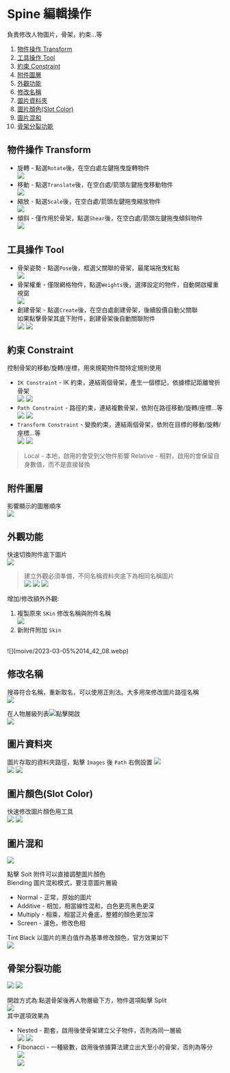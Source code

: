 # Spine 編輯操作

負責修改人物圖片，骨架，約束...等

1. [物件操作 Transform](#物件操作-transform)
2. [工具操作 Tool](#工具操作-tool)
3. [約束 Constraint](#約束-constraint)
4. [附件圖層](#附件圖層)
5. [外觀功能](#外觀功能)
6. [修改名稱](#修改名稱)
7. [圖片資料夾](#圖片資料夾)
8. [圖片顏色(Slot Color)](#圖片顏色slot-color)
9. [圖片混和](#圖片混和)
10. [骨架分裂功能](#骨架分裂功能)

## 物件操作 Transform

+ 旋轉 - 點選`Rotate`後，在空白處左鍵拖曳旋轉物件
  <br>
  ![](moive/2023-03-03%2015_40_16.webp)
+ 移動 - 點選`Translate`後，在空白處/箭頭左鍵拖曳移動物件
  <br>
  ![](moive/2023-03-03%2015_50_10.webp)
+ 縮放 - 點選`Scale`後，在空白處/箭頭左鍵拖曳縮放物件
  <br>
  ![](moive/2023-03-03%2015_54_44.webp)
+ 傾斜 - 僅作用於骨架，點選`Shear`後，在空白處/箭頭左鍵拖曳傾斜物件
  <br>
  ![](moive/2023-03-03%2015_54_54.webp)

## 工具操作 Tool

+ 骨架姿勢 - 點選`Pose`後，框選父關聯的骨架，最尾端拖曳紅點
  <br>
  ![](moive/2023-03-03%2016_01_08.webp)
+ 骨架權重 - 僅限網格物件，點選`Weights`後，選擇設定的物件，自動開啟權重視窗
  <br>
  ![](moive/2023-03-04%2014_42_43.webp)
+ 創建骨架 - 點選`Create`後，在空白處創建骨架，後續股價自動父關聯
  <br>
  如果點擊骨架其底下附件，創建骨架後自動關聯附件
  <br>
  ![](moive/2023-03-03%2017_20_32.webp)
  ![](moive/2023-03-02%2018_23_08.webp)

## 約束 Constraint

控制骨架的移動/旋轉/座標，用來規範物件間特定規則使用

+ `IK Constraint` - IK 約束，連結兩個骨架，產生一個標記，依據標記距離彎折骨架
  <br>
  ![](moive/2023-03-05%2011_16_47.webp)
  ![](img/2023-03-05%2011_31_39.png)
+ `Path Constraint` - 路徑約束，連結複數骨架，依附在路徑移動/旋轉/座標...等
  <br>
  ![](moive/2023-03-05%2011_27_58.webp)
  ![](img/2023-03-05%2011_29_10.png)
+ `Transform Constraint` - 變換約束，連結兩個骨架，依附在目標的移動/旋轉/座標...等
  <br>
  ![](moive/2023-03-05%2011_10_10.webp)
  ![](img/2023-03-05%2011_30_50.png)

> Local - 本地，啟用的會受到父物件影響
> Relative - 相對，啟用的會保留自身數值，而不是直接替換

## 附件圖層

影響顯示的圖層順序
<br>
![](moive/2023-03-05%2011_47_51.webp)

## 外觀功能

快速切換附件底下圖片
<br>
![](moive/2023-03-05%2011_52_39.webp)

> 建立外觀必須準備，不同名稱資料夾底下為相同名稱圖片
> <br>
> ![](img/2023-03-05%2015_07_29.png)
> ![](img/2023-03-05%2015_05_10.png)
> ![](img/2023-03-05%2015_05_39.png)

增加/修改額外外觀:
1. 複製原來 `SKin` 修改名稱與附件名稱
   <br>
   ![](moive/2023-03-05%2014_36_10.webp)
2. 新附件附加 `Skin`
  <br>
  ![](moive/2023-03-05%2014_42_08.webp)

## 修改名稱

搜尋符合名稱，重新取名，可以使用正則法。大多用來修改圖片路徑名稱
<br>
![](img/2023-03-05%2014_16_17.png)

在人物層級列表![](icon/2023-03-02%2015_46_01.png)點擊開啟
<br>
![](img/2023-03-05%2015_10_50.png)

## 圖片資料夾

圖片存取的資料夾路徑，點擊 `Images` 後 `Path` 右側設置
![](icon/2023-03-05%2016_26_02.png)
<br>
![](img/2023-03-05%2011_55_56.png)
![](img/2023-03-05%2011_56_10.png)

## 圖片顏色(Slot Color)

快速修改圖片顏色用工具
<br>
![](moive/2023-03-05%2015_45_11.webp)
![](img/2023-03-05%2015_24_37.png)

## 圖片混和

![](img/2023-03-28%2022_05_55.png)

點擊 Solt 附件可以直接調整圖片顏色
<br>Blending 圖片混和模式，要注意圖片層級
+ Normal - 正常，原始的圖片
+ Additive - 相加，相當線性混和，白色更亮黑色更深
+ Multiply - 相乘，相當正片叠底，整體的顏色更加深
+ Screen - 濾色，修改色相

Tint Black 以圖片的黑白值作為基準修改顏色，官方效果如下
<br>![](img/2023-03-28%2022_09_35.png)

## 骨架分裂功能

![](img/2023-03-10%2019_57_55.png)
![](img/2023-03-10%2019_57_65.png)

開啟方式為:點選骨架後再人物層級下方，物件選項點擊 Split
<br>
![](img/2023-03-10%2019_57_37.png)
<br>
其中選項效果為

+ Nested - 勘套，啟用後使骨架建立父子物件，否則為同一層級
  <br>
  ![](img/2023-03-10%2019_59_32.png)
  ![](img/2023-03-10%2019_59_56.png)
+ Fibonacci - 一種級數，啟用後依據算法建立出大至小的骨架，否則為等分
  <br>
  ![](img/2023-03-10%2020_01_00.png)
  <br>
  ![](img/2023-03-10%2020_00_18.png)
